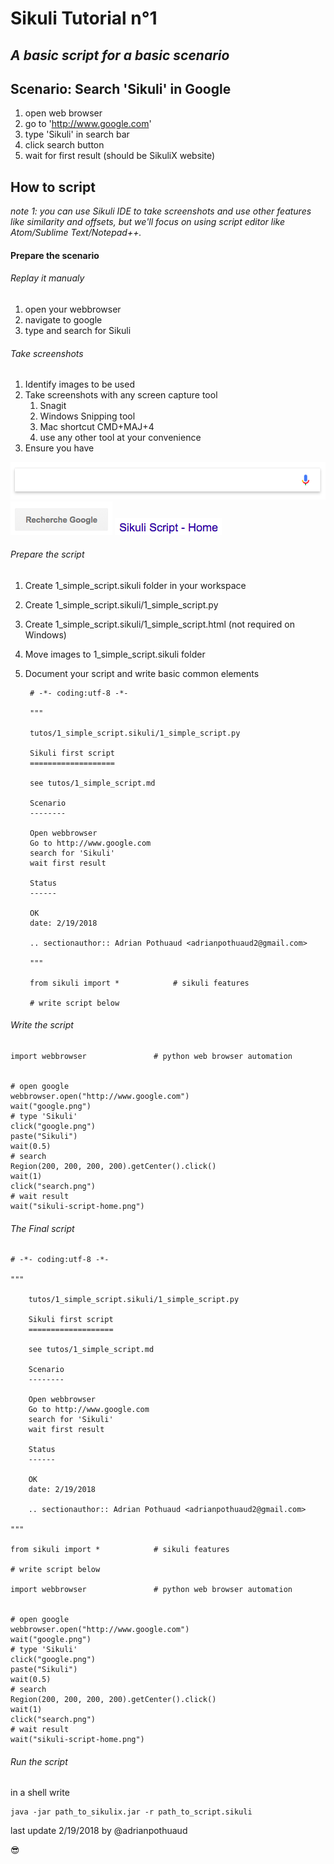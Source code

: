 Sikuli Tutorial n°1
===================

*A basic script for a basic scenario*
------------------------------------

Scenario: Search 'Sikuli' in Google
-------------------------

1. open web browser
2. go to 'http://www.google.com'
3. type 'Sikuli' in search bar
4. click search button
5. wait for first result (should be SikuliX website)

How to script
-------------

*note 1: you can use Sikuli IDE to take screenshots and use other features like similarity and offsets, but we'll focus on using script editor like Atom/Sublime Text/Notepad++.*

#### Prepare the scenario

###### Replay it manualy

1. open your webbrowser
2. navigate to google
3. type and search for Sikuli

###### Take screenshots
1. Identify images to be used
2. Take screenshots with any screen capture tool
    1. Snagit
    2. Windows Snipping tool
    3. Mac shortcut CMD+MAJ+4
    4. use any other tool at your convenience
3. Ensure you have

![google.png](1_simple_script.sikuli/google.png)
![search.png](1_simple_script.sikuli/search.png)
![sikuli-script-home.png](1_simple_script.sikuli/sikuli-script-home.png)

###### Prepare the script
1. Create 1_simple_script.sikuli folder in your workspace
2. Create 1_simple_script.sikuli/1_simple_script.py
3. Create 1_simple_script.sikuli/1_simple_script.html (not required on Windows)
4. Move images to 1_simple_script.sikuli folder
5. Document your script and write basic common elements


	    # -*- coding:utf-8 -*-

	    """

		tutos/1_simple_script.sikuli/1_simple_script.py

		Sikuli first script
		===================

		see tutos/1_simple_script.md

		Scenario
		--------

		Open webbrowser
		Go to http://www.google.com
		search for 'Sikuli'
		wait first result

		Status
		------

		OK
		date: 2/19/2018

		.. sectionauthor:: Adrian Pothuaud <adrianpothuaud2@gmail.com>

	    """

	    from sikuli import *            # sikuli features

	    # write script below

###### Write the script

    import webbrowser               # python web browser automation


    # open google
    webbrowser.open("http://www.google.com")
    wait("google.png")
    # type 'Sikuli'
    click("google.png")
    paste("Sikuli")
    wait(0.5)
    # search
    Region(200, 200, 200, 200).getCenter().click()
    wait(1)
    click("search.png")
    # wait result
    wait("sikuli-script-home.png")

###### The Final script

    # -*- coding:utf-8 -*-

    """

        tutos/1_simple_script.sikuli/1_simple_script.py

        Sikuli first script
        ===================

        see tutos/1_simple_script.md

        Scenario
        --------

        Open webbrowser
        Go to http://www.google.com
        search for 'Sikuli'
        wait first result

        Status
        ------

        OK
        date: 2/19/2018

        .. sectionauthor:: Adrian Pothuaud <adrianpothuaud2@gmail.com>

    """

    from sikuli import *            # sikuli features

    # write script below

    import webbrowser               # python web browser automation


    # open google
    webbrowser.open("http://www.google.com")
    wait("google.png")
    # type 'Sikuli'
    click("google.png")
    paste("Sikuli")
    wait(0.5)
    # search
    Region(200, 200, 200, 200).getCenter().click()
    wait(1)
    click("search.png")
    # wait result
    wait("sikuli-script-home.png")

###### Run the script
in a shell write


	java -jar path_to_sikulix.jar -r path_to_script.sikuli


last update 2/19/2018 by @adrianpothuaud

:sunglasses:
